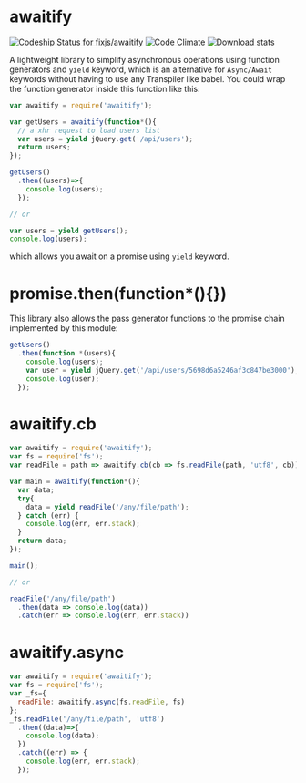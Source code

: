 # awaitify
[ ![Codeship Status for fixjs/awaitify](https://app.codeship.com/projects/1618ee20-bfdc-0134-54f6-02461f4386cc/status?branch=master)](https://app.codeship.com/projects/196778)
[![Code Climate](https://codeclimate.com/github/fixjs/awaitify/badges/gpa.svg)](https://codeclimate.com/github/fixjs/awaitify)
[![Download stats](https://img.shields.io/npm/dm/awaitify.svg)](https://www.npmjs.com/package/awaitify)


A lightweight library to simplify asynchronous operations using function generators and `yield` keyword, which is an alternative for `Async/Await` keywords without having to use any Transpiler like babel. You could wrap the function generator inside this function like this:

```javascript
var awaitify = require('awaitify');

var getUsers = awaitify(function*(){
  // a xhr request to load users list
  var users = yield jQuery.get('/api/users');
  return users;
});

getUsers()
  .then((users)=>{
    console.log(users);
  });

// or

var users = yield getUsers();
console.log(users);
```

which allows you await on a promise using `yield` keyword.

# promise.then(function*(){})
This library also allows the pass generator functions to the promise chain implemented by this module:

```javascript
getUsers()
  .then(function *(users){
    console.log(users);
    var user = yield jQuery.get('/api/users/5698d6a5246af3c847be3000');
    console.log(user);
  });
```

# awaitify.cb

```javascript
var awaitify = require('awaitify');
var fs = require('fs');
var readFile = path => awaitify.cb(cb => fs.readFile(path, 'utf8', cb)));

var main = awaitify(function*(){
  var data;
  try{
    data = yield readFile('/any/file/path');
  } catch (err) {
    console.log(err, err.stack);
  }
  return data;
});

main();

// or

readFile('/any/file/path')
  .then(data => console.log(data))
  .catch(err => console.log(err, err.stack))
```

# awaitify.async

```javascript
var awaitify = require('awaitify');
var fs = require('fs');
var _fs={
  readFile: awaitify.async(fs.readFile, fs)
};
_fs.readFile('/any/file/path', 'utf8')
  .then((data)=>{
    console.log(data);
  })
  .catch((err) => {
    console.log(err, err.stack);
  });
```
